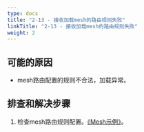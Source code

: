 ```yaml
---
type: docs
title: "2-13 - 接收加载mesh的路由规则失败"
linkTitle: "2-13 - 接收加载mesh的路由规则失败"
weight: 2
---
```


## 可能的原因

* mesh路由配置的规则不合法，加载异常。

## 排查和解决步骤
1. 检查mesh路由规则配置。[《Mesh示例》](https://dubbo.apache.org/zh-cn/overview/tasks/mesh/)。



<p style="margin-top: 3rem;"> </p>